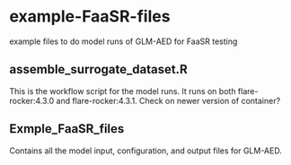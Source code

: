 # example-FaaSR-files
example files to do model runs of GLM-AED for FaaSR testing

## assemble_surrogate_dataset.R
This is the workflow script for the model runs. It runs on both flare-rocker:4.3.0 and flare-rocker:4.3.1. Check on newer version of container?

## Exmple_FaaSR_files
Contains all the model input, configuration, and output files for GLM-AED.




